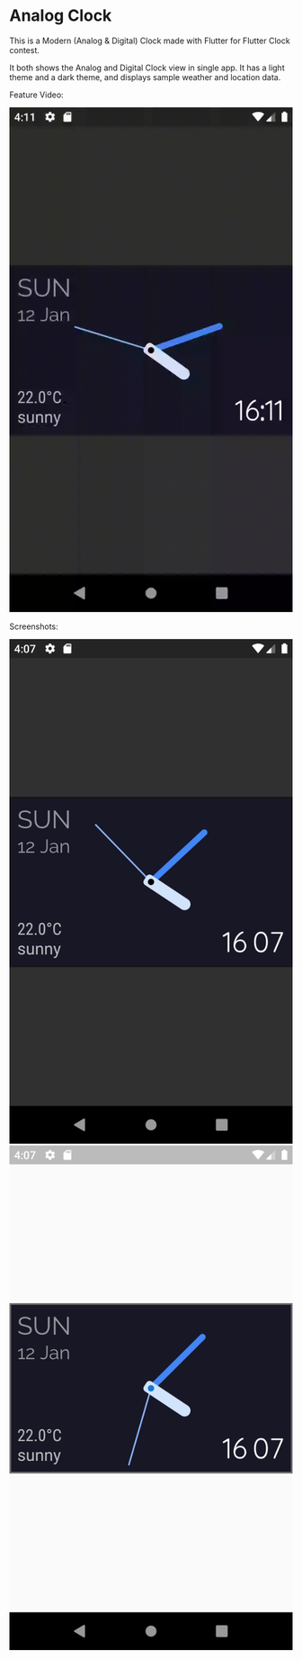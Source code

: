 # Analog Clock

This is a Modern (Analog & Digital) Clock made with Flutter for Flutter Clock contest.

It both shows the Analog and Digital Clock view in single app.
It has a light theme and a dark theme, and displays sample weather and location data.

Feature Video:

<img src='analog.gif'>

Screenshots:

<img src='analog_dark.png'>

<img src='analog_light.png'>
